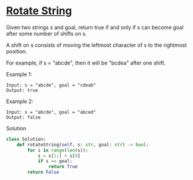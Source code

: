 # [Rotate String](https://leetcode.com/problems/rotate-string/)

Given two strings s and goal, return true if and only if s can become goal after some number of shifts on s.

A shift on s consists of moving the leftmost character of s to the rightmost position.

For example, if s = "abcde", then it will be "bcdea" after one shift.

Example 1:
```
Input: s = "abcde", goal = "cdeab"
Output: true
```
Example 2:
```
Input: s = "abcde", goal = "abced"
Output: false
```
Solution
```python
class Solution:
    def rotateString(self, s: str, goal: str) -> bool:
        for i in range(len(s)):
            s = s[1:] + s[0]
            if s == goal:
                return True
        return False
```
